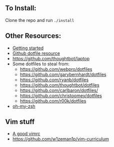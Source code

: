 ## To Install:
  Clone the repo and run `./install`
## Other Resources:
* [Getting started](https://medium.com/@webprolific/getting-started-with-dotfiles-43c3602fd789#.ar9gb1b4z)
* [Github dotfile resource](https://dotfiles.github.io/)
* https://github.com/thoughtbot/laptop
* Some dotfiles to steal from: 
  - https://github.com/webpro/dotfiles
  - https://github.com/garybernhardt/dotfiles
  - https://github.com/ryanb/dotfiles
  - https://github.com/thoughtbot/dotfiles
  - https://github.com/carlbaron/dotfiles/
  - https://github.com/christoomey/dotfiles
  - https://github.com/r00k/dotfiles
* [oh-my-zsh](https://github.com/robbyrussell/oh-my-zsh)
## Vim stuff
* [A good vimrc](https://dougblack.io/words/a-good-vimrc.html)
* https://github.com/w1zeman1p/vim-curriculum
